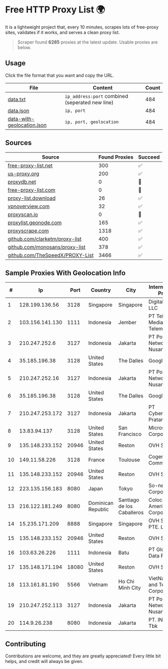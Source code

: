 
# Free HTTP Proxy List 🌍

It is a lightweight project that, every 10 minutes, scrapes lots of free-proxy sites, validates if it works, and serves a clean proxy list.


> Scraper found **6285** proxies at the latest update. Usable proxies are below.

## Usage

Click the file format that you want and copy the URL.


|File|Content|Count|
|----|-------|-----|
|[data.txt](https://raw.githubusercontent.com/themiralay/Proxy-List-World/master/data.txt)|`ip_address:port` combined (seperated new line)|484|
|[data.json](https://raw.githubusercontent.com/themiralay/Proxy-List-World/master/data.json)|`ip, port`|484|
|[data-with-geolocation.json](https://raw.githubusercontent.com/themiralay/Proxy-List-World/master/data-with-geolocation.json)|`ip, port, geolocation`|484|

## Sources

|Source|Found Proxies|Succeed|
|------|-------------|-------|
|[free-proxy-list.net](https://free-proxy-list.net)|300|✅|
|[us-proxy.org](https://www.us-proxy.org)|200|✅|
|[proxydb.net](http://proxydb.net)|0|🚫|
|[free-proxy-list.com](https://free-proxy-list.com/?page=&port=&type%5B%5D=http&type%5B%5D=https&up_time=0&search=Search)|0|🚫|
|[proxy-list.download](https://www.proxy-list.download/HTTP)|26|✅|
|[vpnoverview.com](https://vpnoverview.com/privacy/anonymous-browsing/free-proxy-servers)|32|✅|
|[proxyscan.io](https://www.proxyscan.io)|0|🚫|
|[proxylist.geonode.com](https://proxylist.geonode.com/api/proxy-list?limit=300&page=1&sort_by=lastChecked&sort_type=desc&protocols=http,https)|165|✅|
|[proxyscrape.com](https://api.proxyscrape.com/v2/?request=displayproxies&protocol=http&timeout=10000&country=all&ssl=all&anonymity=all)|1318|✅|
|[github.com/clarketm/proxy-list](https://raw.githubusercontent.com/clarketm/proxy-list/master/proxy-list-raw.txt)|400|✅|
|[github.com/monosans/proxy-list](https://raw.githubusercontent.com/monosans/proxy-list/main/proxies/http.txt)|378|✅|
|[github.com/TheSpeedX/PROXY-List](https://raw.githubusercontent.com/TheSpeedX/PROXY-List/master/http.txt)|3466|✅|


## Sample Proxies With Geolocation Info

|#|Ip|Port|Country|City|Internet Service Provider|
|-|--|----|-------|----|-------------------------|
|1|128.199.136.56|3128|Singapore|Singapore|DigitalOcean, LLC|
|2|103.156.141.130|1111|Indonesia|Jember|PT Tekling Media Telematika|
|3|210.247.252.6|3127|Indonesia|Jakarta|PT Poros Network Nusantara|
|4|35.185.196.38|3128|United States|The Dalles|Google LLC|
|5|210.247.252.16|3127|Indonesia|Jakarta|PT Poros Network Nusantara|
|6|35.185.196.38|3128|United States|The Dalles|Google LLC|
|7|210.247.253.172|3127|Indonesia|Jakarta|PT Cybertechtonic Pratama|
|8|13.83.94.137|3128|United States|San Francisco|Microsoft Corporation|
|9|135.148.233.152|20946|United States|Reston|OVH SAS|
|10|149.11.58.226|3128|France|Toulouse|Cogent Communications|
|11|135.148.233.152|20946|United States|Reston|OVH SAS|
|12|223.135.156.183|8080|Japan|Tokyo|So-net Corporation|
|13|216.122.181.249|8080|Dominican Republic|Santiago de los Caballeros|Colocation America Corporation|
|14|15.235.171.209|8888|Singapore|Singapore|OVH Singapore PTE. LTD|
|15|135.148.233.152|20946|United States|Reston|OVH SAS|
|16|103.63.26.226|1111|Indonesia|Batu|PT Global Media Data Prima|
|17|135.148.171.194|18080|United States|Reston|OVH SAS|
|18|113.161.81.190|5566|Vietnam|Ho Chi Minh City|VietNam Post and Telecom Corporation|
|19|210.247.252.113|3127|Indonesia|Jakarta|PT Poros Network Nusantara|
|20|114.9.26.238|8080|Indonesia|Jakarta|PT. INDOSAT Tbk|



## Contributing

Contributions are welcome, and they are greatly appreciated! Every
little bit helps, and credit will always be given.

